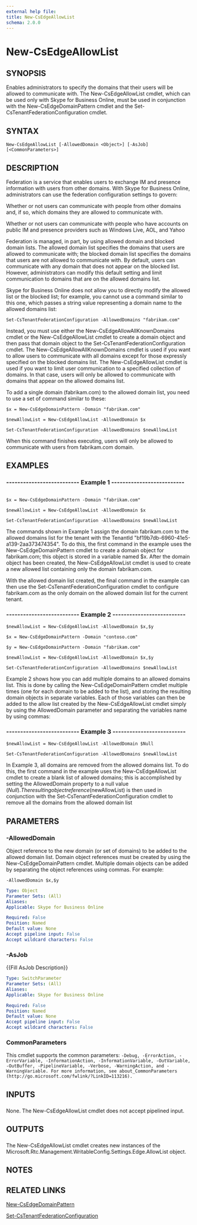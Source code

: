 ```yaml
---
external help file: 
title: New-CsEdgeAllowList
schema: 2.0.0
---
```


# New-CsEdgeAllowList

## SYNOPSIS
Enables administrators to specify the domains that their users will be allowed to communicate with.
The New-CsEdgeAllowList cmdlet, which can be used only with Skype for Business Online, must be used in conjunction with the New-CsEdgeDomainPattern cmdlet and the Set-CsTenantFederationConfiguration cmdlet.

## SYNTAX

```
New-CsEdgeAllowList [-AllowedDomain <Object>] [-AsJob] [<CommonParameters>]
```

## DESCRIPTION
Federation is a service that enables users to exchange IM and presence information with users from other domains.
With Skype for Business Online, administrators can use the federation configuration settings to govern:

Whether or not users can communicate with people from other domains and, if so, which domains they are allowed to communicate with.

Whether or not users can communicate with people who have accounts on public IM and presence providers such as Windows Live, AOL, and Yahoo

Federation is managed, in part, by using allowed domain and blocked domain lists.
The allowed domain list specifies the domains that users are allowed to communicate with; the blocked domain list specifies the domains that users are not allowed to communicate with.
By default, users can communicate with any domain that does not appear on the blocked list.
However, administrators can modify this default setting and limit communication to domains that are on the allowed domains list.

Skype for Business Online does not allow you to directly modify the allowed list or the blocked list; for example, you cannot use a command similar to this one, which passes a string value representing a domain name to the allowed domains list:

`Set-CsTenantFederationConfiguration -AllowedDomains "fabrikam.com"`

Instead, you must use either the New-CsEdgeAllowAllKnownDomains cmdlet or the New-CsEdgeAllowList cmdlet to create a domain object and then pass that domain object to the Set-CsTenantFederationConfiguration cmdlet.
The New-CsEdgeAllowAllKnownDomains cmdlet is used if you want to allow users to communicate with all domains except for those expressly specified on the blocked domains list.
The New-CsEdgeAllowList cmdlet is used if you want to limit user communication to a specified collection of domains.
In that case, users will only be allowed to communicate with domains that appear on the allowed domains list.

To add a single domain (fabrikam.com) to the allowed domain list, you need to use a set of command similar to these:

`$x = New-CsEdgeDomainPattern -Domain "fabrikam.com"`

`$newAllowList = New-CsEdgeAllowList -AllowedDomain $x`

`Set-CsTenantFederationConfiguration -AllowedDomains $newAllowList`

When this command finishes executing, users will only be allowed to communicate with users from fabrikam.com domain.

## EXAMPLES

### -------------------------- Example 1 -------------------------- 
```

$x = New-CsEdgeDomainPattern -Domain "fabrikam.com"

$newAllowList = New-CsEdgeAllowList -AllowedDomain $x

Set-CsTenantFederationConfiguration -AllowedDomains $newAllowList
```

The commands shown in Example 1 assign the domain fabrikam.com to the allowed domains list for the tenant with the TenantId "bf19b7db-6960-41e5-a139-2aa373474354".
To do this, the first command in the example uses the New-CsEdgeDomainPattern cmdlet to create a domain object for fabrikam.com; this object is stored in a variable named $x.
After the domain object has been created, the New-CsEdgeAllowList cmdlet is used to create a new allowed list containing only the domain fabrikam.com.

With the allowed domain list created, the final command in the example can then use the Set-CsTenantFederationConfiguration cmdlet to configure fabrikam.com as the only domain on the allowed domain list for the current tenant.


### -------------------------- Example 2 -------------------------- 
```
$newAllowList = New-CsEdgeAllowList -AllowedDomain $x,$y

$x = New-CsEdgeDomainPattern -Domain "contoso.com"

$y = New-CsEdgeDomainPattern -Domain "fabrikam.com"

$newAllowList = New-CsEdgeAllowList -AllowedDomain $x,$y

Set-CsTenantFederationConfiguration -AllowedDomains $newAllowList
```

Example 2 shows how you can add multiple domains to an allowed domains list.
This is done by calling the New-CsEdgeDomainPattern cmdlet multiple times (one for each domain to be added to the list), and storing the resulting domain objects in separate variables.
Each of those variables can then be added to the allow list created by the New-CsEdgeAllowList cmdlet simply by using the AllowedDomain parameter and separating the variables name by using commas:



### -------------------------- Example 3 -------------------------- 
```
$newAllowList = New-CsEdgeAllowList -AllowedDomain $Null

Set-CsTenantFederationConfiguration -AllowedDomains $newAllowList
```

In Example 3, all domains are removed from the allowed domains list.
To do this, the first command in the example uses the New-CsEdgeAllowList cmdlet to create a blank list of allowed domains; this is accomplished by setting the AllowedDomain property to a null value ($Null).
The resulting object reference ($newAllowList) is then used in conjunction with the Set-CsTenantFederationConfiguration cmdlet to remove all the domains from the allowed domain list



## PARAMETERS

### -AllowedDomain
Object reference to the new domain (or set of domains) to be added to the allowed domain list.
Domain object references must be created by using the New-CsEdgeDomainPattern cmdlet.
Multiple domain objects can be added by separating the object references using commas.
For example:

`-AllowedDomain $x,$y`

```yaml
Type: Object
Parameter Sets: (All)
Aliases: 
Applicable: Skype for Business Online

Required: False
Position: Named
Default value: None
Accept pipeline input: False
Accept wildcard characters: False
```

### -AsJob
{{Fill AsJob Description}}

```yaml
Type: SwitchParameter
Parameter Sets: (All)
Aliases: 
Applicable: Skype for Business Online

Required: False
Position: Named
Default value: None
Accept pipeline input: False
Accept wildcard characters: False
```

### CommonParameters
This cmdlet supports the common parameters: `-Debug, -ErrorAction, -ErrorVariable, -InformationAction, -InformationVariable, -OutVariable, -OutBuffer, -PipelineVariable, -Verbose, -WarningAction, and -WarningVariable. For more information, see about_CommonParameters (http://go.microsoft.com/fwlink/?LinkID=113216).`

## INPUTS

###  
None.
The New-CsEdgeAllowList cmdlet does not accept pipelined input.

## OUTPUTS

###  
The New-CsEdgeAllowList cmdlet creates new instances of the Microsoft.Rtc.Management.WritableConfig.Settings.Edge.AllowList object.

## NOTES

## RELATED LINKS

[New-CsEdgeDomainPattern](New-CsEdgeDomainPattern.md)

[Set-CsTenantFederationConfiguration](Set-CsTenantFederationConfiguration.md)


